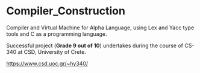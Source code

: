# Compiler_Construction
Compiler and Virtual Machine for Alpha Language, using Lex and Yacc type tools and C as a programming language.

Successful project (**Grade 9 out of 10**) undertakes during the course of CS-340 at CSD, University of Crete.

https://www.csd.uoc.gr/~hy340/
